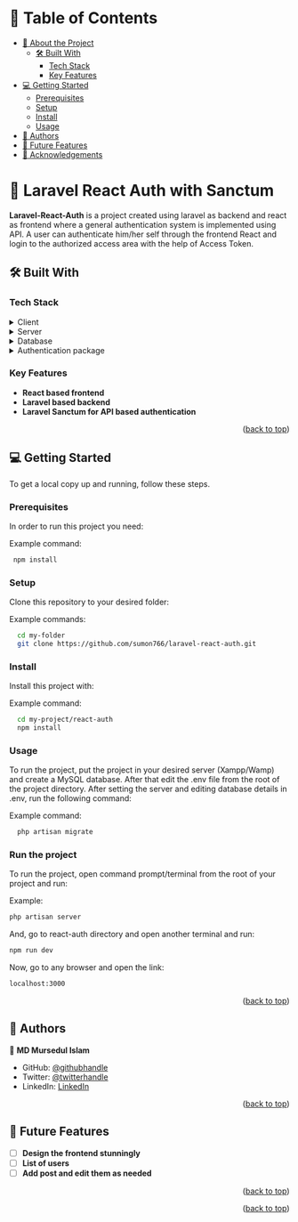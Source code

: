<!-- TABLE OF CONTENTS -->

# 📗 Table of Contents

- [📖 About the Project](#about-project)
    - [🛠 Built With](#built-with)
        - [Tech Stack](#tech-stack)
        - [Key Features](#key-features)
- [💻 Getting Started](#getting-started)
    - [Prerequisites](#prerequisites)
    - [Setup](#setup)
    - [Install](#install)
    - [Usage](#usage)
- [👥 Authors](#authors)
- [🔭 Future Features](#future-features)
- [🙏 Acknowledgements](#acknowledgements)

<!-- PROJECT DESCRIPTION -->

# 📖 Laravel React Auth with Sanctum <a name="about-project"></a>

**Laravel-React-Auth** is a project created using laravel as backend and react as frontend where a general authentication system is implemented using API. A user can authenticate him/her self through the frontend React and login to the authorized access area with the help of Access Token.

## 🛠 Built With <a name="built-with"></a>

### Tech Stack <a name="tech-stack"></a>

<details>
  <summary>Client</summary>
  <ul>
    <li><a href="https://reactjs.org/">React.js</a></li>
  </ul>
</details>

<details>
  <summary>Server</summary>
  <ul>
    <li><a href="https://laravel.com/">Laravel 11</a></li>
  </ul>
</details>

<details>
<summary>Database</summary>
  <ul>
    <li><a href="https://www.mysql.org/">MySQL</a></li>
  </ul>
</details>

<details>
<summary>Authentication package</summary>
  <ul>
    <li><a href="https://laravel.com/docs/11.x/sanctum">Laravel Sanctum</a></li>
  </ul>
</details>

<!-- Features -->

### Key Features <a name="key-features"></a>

- **React based frontend**
- **Laravel based backend**
- **Laravel Sanctum for API based authentication**

<p align="right">(<a href="#readme-top">back to top</a>)</p>

<!-- GETTING STARTED -->

## 💻 Getting Started <a name="getting-started"></a>

To get a local copy up and running, follow these steps.

### Prerequisites

In order to run this project you need:


Example command:

```sh
 npm install
```


### Setup

Clone this repository to your desired folder:

Example commands:

```sh
  cd my-folder
  git clone https://github.com/sumon766/laravel-react-auth.git
```

### Install

Install this project with:

Example command:

```sh
  cd my-project/react-auth
  npm install
```

### Usage

To run the project, put the project in your desired server (Xampp/Wamp) and create a MySQL database. After that edit the .env file from the root of the project directory. After setting the server and editing database details in .env, run the following command:

Example command:

```sh
  php artisan migrate
```

### Run the project

To run the project, open command prompt/terminal from the root of your project and run:

Example:

```sh
php artisan server
```

And, go to react-auth directory and open another terminal and run:

```sh
npm run dev
```

Now, go to any browser and open the link:

```sh
localhost:3000
```

<p align="right">(<a href="#readme-top">back to top</a>)</p>

<!-- AUTHORS -->

## 👥 Authors <a name="authors"></a>

👤 **MD Mursedul Islam**

- GitHub: [@githubhandle](https://github.com/sumon766)
- Twitter: [@twitterhandle](https://twitter.com/sumon766)
- LinkedIn: [LinkedIn](https://linkedin.com/in/sumon766)

<p align="right">(<a href="#readme-top">back to top</a>)</p>

<!-- FUTURE FEATURES -->

## 🔭 Future Features <a name="future-features"></a>

- [ ] **Design the frontend stunningly**
- [ ] **List of users**
- [ ] **Add post and edit them as needed**

<p align="right">(<a href="#readme-top">back to top</a>)</p>

<p align="right">(<a href="#readme-top">back to top</a>)</p>
